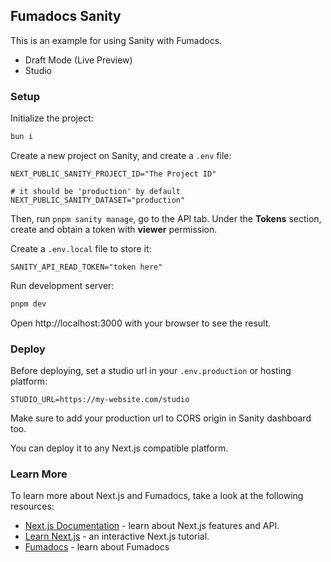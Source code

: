 ## Fumadocs Sanity

This is an example for using Sanity with Fumadocs.

- Draft Mode (Live Preview)
- Studio

### Setup

Initialize the project:

```bash
bun i
```

Create a new project on Sanity, and create a `.env` file:

```
NEXT_PUBLIC_SANITY_PROJECT_ID="The Project ID"

# it should be 'production' by default
NEXT_PUBLIC_SANITY_DATASET="production"
```

Then, run `pnpm sanity manage`, go to the API tab. Under the **Tokens** section, create and obtain a token with **viewer** permission.

Create a `.env.local` file to store it:

```
SANITY_API_READ_TOKEN="token here"
```

Run development server:

```bash
pnpm dev
```

Open http://localhost:3000 with your browser to see the result.

### Deploy

Before deploying, set a studio url in your `.env.production` or hosting platform:

```
STUDIO_URL=https://my-website.com/studio
```

Make sure to add your production url to CORS origin in Sanity dashboard too.

You can deploy it to any Next.js compatible platform.

### Learn More

To learn more about Next.js and Fumadocs, take a look at the following
resources:

- [Next.js Documentation](https://nextjs.org/docs) - learn about Next.js
  features and API.
- [Learn Next.js](https://nextjs.org/learn) - an interactive Next.js tutorial.
- [Fumadocs](https://fumadocs.vercel.app) - learn about Fumadocs
